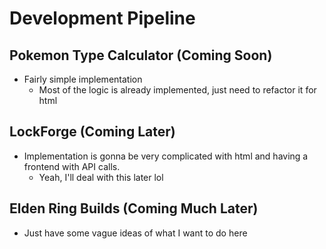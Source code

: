 # Development Pipeline

## Pokemon Type Calculator (Coming Soon)
- Fairly simple implementation
    - Most of the logic is already implemented, just need to refactor it for html

##  LockForge (Coming Later)
- Implementation is gonna be very complicated with html and having a frontend with API calls.
    - Yeah, I'll deal with this later lol


## Elden Ring Builds (Coming Much Later)
- Just have some vague ideas of what I want to do here